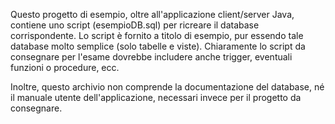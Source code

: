Questo progetto di esempio, oltre all'applicazione client/server Java, contiene uno script (esempioDB.sql) per ricreare il database corrispondente. Lo script è fornito a titolo di esempio, pur essendo tale database molto semplice (solo tabelle e viste). Chiaramente lo script da consegnare per l'esame dovrebbe includere anche trigger, eventuali funzioni o procedure, ecc.

Inoltre, questo archivio non comprende la documentazione del database, né il manuale utente dell'applicazione, necessari invece per il progetto da consegnare.
 